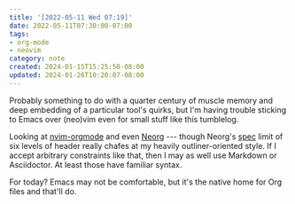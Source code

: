 ```yaml
---
title: '[2022-05-11 Wed 07:19]'
date: 2022-05-11T07:30:00-07:00
tags:
- org-mode
- neovim
category: note
created: 2024-01-15T15:25:50-08:00
updated: 2024-01-26T10:20:07-08:00
---
```


Probably something to do with a quarter century of muscle memory and deep embedding of a particular tool's quirks, but I'm having trouble sticking to Emacs over (neo)vim even for small stuff like this tumblelog.

Looking at [nvim-orgmode](https://nvim-orgmode.github.io) and even [Neorg](https://github.com/nvim-neorg/neorg) --- though Neorg's [spec](https://github.com/nvim-neorg/neorg/blob/main/docs/NFF-0.1-spec.md#detached-modifiers-and-their-functions) limit of six levels of header really chafes at my heavily outliner-oriented style. If I accept arbitrary constraints like that, then I may as well use Markdown or Asciidoctor. At least those have familiar syntax.

For today? Emacs may not be comfortable, but it's the native home for Org files and that'll do.
